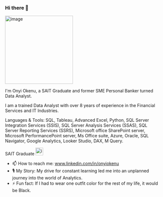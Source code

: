 


### Hi there 👋

<img width="223" alt="image" src="https://user-images.githubusercontent.com/115608035/226263322-05dcfb92-07fe-42f4-a5f0-130be8abbb27.png">


                          

I'm Onyi Okenu, a SAIT Graduate and former SME Personal Banker turned Data Analyst. 

I am a trained Data Analyst with over 8 years of experience in the Financial Services and IT Industries.

Languages & Tools: SQL, Tableau, Advanced Excel, Python, SQL Server Integration Services (SSIS), SQL Server Analysis Services (SSAS), SQL Server Reporting Services (SSRS), Microsoft office SharePoint server, Microsoft PerformancePoint server, Ms Office suite,  Azure, Oracle, SQL Navigator, Google Analytics, Looker Studio, DAX, M Query.

SAIT Graduate <img width="25" alt="image" src="https://user-images.githubusercontent.com/115608035/226263041-5f32a326-1f98-4dfd-beae-808c6826da7a.png">

- 📫 How to reach me: www.linkedin.com/in/onyiokenu
- 🎙️ My Story: My drive for constant learning led me into an unplanned journey into the world of Analytics.
- ⚡ Fun fact: If I had to wear one outfit color for the rest of my life, it would be Black.
